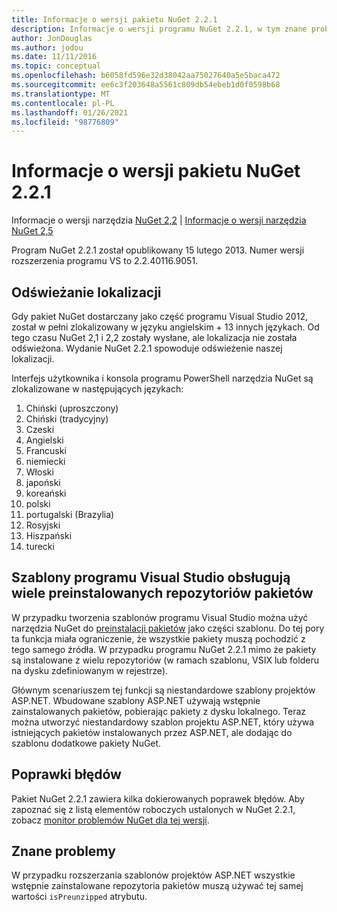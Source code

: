```yaml
---
title: Informacje o wersji pakietu NuGet 2.2.1
description: Informacje o wersji programu NuGet 2.2.1, w tym znane problemy, poprawki błędów, dodane funkcje i DCR.
author: JonDouglas
ms.author: jodou
ms.date: 11/11/2016
ms.topic: conceptual
ms.openlocfilehash: b6058fd596e32d38042aa75027640a5e5baca472
ms.sourcegitcommit: ee6c3f203648a5561c809db54ebeb1d0f0598b68
ms.translationtype: MT
ms.contentlocale: pl-PL
ms.lasthandoff: 01/26/2021
ms.locfileid: "98776809"
---
```

# <a name="nuget-221-release-notes"></a>Informacje o wersji pakietu NuGet 2.2.1

Informacje o wersji narzędzia [NuGet 2,2](../release-notes/nuget-2.2.md)  |  [Informacje o wersji narzędzia NuGet 2,5](../release-notes/nuget-2.5.md)

Program NuGet 2.2.1 został opublikowany 15 lutego 2013.  Numer wersji rozszerzenia programu VS to 2.2.40116.9051.

## <a name="localization-refresh"></a>Odświeżanie lokalizacji
Gdy pakiet NuGet dostarczany jako część programu Visual Studio 2012, został w pełni zlokalizowany w języku angielskim + 13 innych językach.  Od tego czasu NuGet 2,1 i 2,2 zostały wysłane, ale lokalizacja nie została odświeżona.  Wydanie NuGet 2.2.1 spowoduje odświeżenie naszej lokalizacji.

Interfejs użytkownika i konsola programu PowerShell narzędzia NuGet są zlokalizowane w następujących językach:

1. Chiński (uproszczony)
1. Chiński (tradycyjny)
1. Czeski
1. Angielski
1. Francuski
1. niemiecki
1. Włoski
1. japoński
1. koreański
1. polski
1. portugalski (Brazylia)
1. Rosyjski
1. Hiszpański
1. turecki

## <a name="visual-studio-templates-support-multiple-preinstalled-package-repositories"></a>Szablony programu Visual Studio obsługują wiele preinstalowanych repozytoriów pakietów
W przypadku tworzenia szablonów programu Visual Studio można użyć narzędzia NuGet do [preinstalacji pakietów](../visual-studio-extensibility/visual-studio-templates.md) jako części szablonu.  Do tej pory ta funkcja miała ograniczenie, że wszystkie pakiety muszą pochodzić z tego samego źródła.  W przypadku programu NuGet 2.2.1 mimo że pakiety są instalowane z wielu repozytoriów (w ramach szablonu, VSIX lub folderu na dysku zdefiniowanym w rejestrze).

Głównym scenariuszem tej funkcji są niestandardowe szablony projektów ASP.NET.  Wbudowane szablony ASP.NET używają wstępnie zainstalowanych pakietów, pobierając pakiety z dysku lokalnego.  Teraz można utworzyć niestandardowy szablon projektu ASP.NET, który używa istniejących pakietów instalowanych przez ASP.NET, ale dodając do szablonu dodatkowe pakiety NuGet.

## <a name="bug-fixes"></a>Poprawki błędów
Pakiet NuGet 2.2.1 zawiera kilka dokierowanych poprawek błędów. Aby zapoznać się z listą elementów roboczych ustalonych w NuGet 2.2.1, zobacz [monitor problemów NuGet dla tej wersji](http://nuget.codeplex.com/workitem/list/advanced?keyword=&status=Closed&type=All&priority=All&release=NuGet%202.2.1&assignedTo=All&component=All&sortField=LastUpdatedDate&sortDirection=Descending&page=0).


## <a name="known-issues"></a>Znane problemy

W przypadku rozszerzania szablonów projektów ASP.NET wszystkie wstępnie zainstalowane repozytoria pakietów muszą używać tej samej wartości `isPreunzipped` atrybutu.
